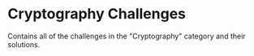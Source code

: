 # Cryptography Challenges

Contains all of the challenges in the "Cryptography" category and their solutions.
